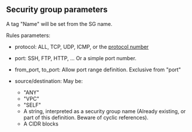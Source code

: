 

## Security group parameters

A tag "Name" will be set from the SG name.

Rules parameters:

- protocol: ALL, TCP, UDP, ICMP, or the [protocol number](https://www.iana.org/assignments/protocol-numbers/protocol-numbers.xhtml)

- port: SSH, FTP, HTTP, ... Or a simple port number.

- from_port, to_port: Allow port range definition. Exclusive from "port"

- source/destination: May be:
  - "ANY"
  - "VPC"
  - "SELF"
  - A string, interpreted as a security group name (Already existing, or part of this definition. Beware of cyclic references).
  - A CIDR blocks
  